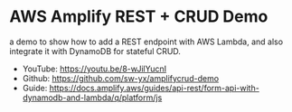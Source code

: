 # AWS Amplify REST + CRUD Demo

a demo to show how to add a REST endpoint with AWS Lambda, and also integrate it with DynamoDB for stateful CRUD.


- YouTube: https://youtu.be/8-wJilYucnI
- Github: https://github.com/sw-yx/amplifycrud-demo
- Guide: https://docs.amplify.aws/guides/api-rest/form-api-with-dynamodb-and-lambda/q/platform/js


